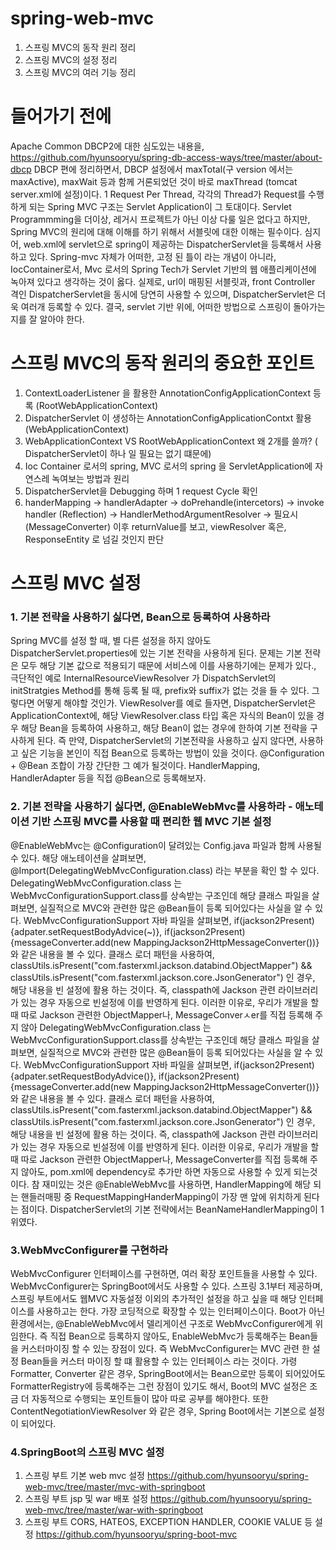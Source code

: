 # spring-web-mvc
1. 스프링 MVC의 동작 원리 정리
2. 스프링 MVC의 설정 정리
3. 스프링 MVC의 여러 기능 정리


# 들어가기 전에
Apache Common DBCP2에 대한 심도있는 내용을, https://github.com/hyunsooryu/spring-db-access-ways/tree/master/about-dbcp DBCP 편에 정리하면서, DBCP 설정에서
maxTotal(구 version 에서는 maxActive), maxWait 등과 함께 거론되었던 것이 바로 maxThread (tomcat server.xml에 설정)이다.
1 Request Per Thread, 각각의 Thread가 Request를 수행하게 되는 Spring MVC 구조는 Servlet Application이 그 토대이다.
Servlet Programmming을 더이상, 레거시 프로젝트가 아닌 이상 다룰 일은 없다고 하지만, Spring MVC의 원리에 대해 이해를 하기 위해서 서블릿에 대한 이해는 필수이다.
심지어, web.xml에 servlet으로 spring이 제공하는 DispatcherServlet을 등록해서 사용하고 있다.
Spring-mvc 자체가 어떠한, 고정 된 틀이 라는 개념이 아니라, IocContainer로서, Mvc 로서의 Spring Tech가 Servlet 기반의 웹 애플리케이션에 녹아져 있다고 생각하는 것이 옳다.
실제로, url이 매핑된 서블릿과, front Controller 격인 DispatcherServlet을 동시에 당연히 사용할 수 있으며, DispatcherServlet은 더욱 여러개 등록할 수 있다.
결국, servlet 기반 위에, 어떠한 방법으로 스프링이 돌아가는 지를 잘 알아야 한다.

# 스프링 MVC의 동작 원리의 중요한 포인트
1. ContextLoaderListener 을 활용한 AnnotationConfigApplicationContext 등록 (RootWebApplicationContext)
2. DispatcherServlet 이 생성하는 AnnotationConfigApplicationContxt 활용 (WebApplicationContext)
3. WebApplicationContext VS RootWebApplicationContext 왜 2개를 쓸까? ( DispatcherServlet이 하나 일 필요는 없기 떄문에)
4. Ioc Container 로서의 spring, MVC 로서의 spring 을 ServletApplication에 자연스레 녹여보는 방법과 원리
5. DispatcherServlet을 Debugging 하며 1 request Cycle 확인
6. handerMapping -> handlerAdapter -> doPrehandle(intercetors) -> invoke handler (Reflection) -> HandlerMethodArgumentResolver -> 필요시(MessageConverter)
   이후 returnValue를 보고, viewResolver 혹은, ResponseEntity 로 넘길 것인지 판단
   
# 스프링 MVC 설정

### 1. 기본 전략을 사용하기 싫다면, Bean으로 등록하여 사용하라
Spring MVC를 설정 할 때, 별 다른 설정을 하지 않아도 DispatcherServlet.properties에 있는 기본 전략을 사용하게 된다. 문제는 기본 전략은 모두 해당 기본 값으로 적용되기 때문에 서비스에 이를 사용하기에는 문제가 있다., 극단적인 예로 InternalResourceViewResolver 가 DispatchServlet의 initStratgies Method를 통해 등록 될 때, prefix와 suffix가 없는 것을 들 수 있다. 그렇다면 어떻게 해야할 것인가. ViewResolver를 예로 들자면, DispatcherServlet은 ApplicationContext에, 해당 ViewResolver.class 타입 혹은 자식의 Bean이 있을 경우 해당 Bean을 등록하여 사용하고, 해당 Bean이 없는 경우에 한하여 기본 전략을 구사하게 된다. 즉 만약, DispatcherServlet의 기본전략을 사용하고 싶지 않다면, 사용하고 싶은 기능을 본인이 직접 Bean으로 등록하는 방법이 있을 것이다. @Configuration + @Bean 조합이 가장 간단한 그 예가 될것이다. HandlerMapping, HandlerAdapter 등을 직접 @Bean으로 등록해보자.

### 2. 기본 전략을 사용하기 싫다면, @EnableWebMvc를 사용하라 - 애노테이션 기반 스프링 MVC를 사용할 때 편리한 웹 MVC 기본 설정
@EnableWebMvc는 @Configuration이 달려있는 Config.java 파일과 함께 사용될 수 있다. 해당 애노테이션을 살펴보면, @Import(DelegatingWebMvcConfiguration.class) 라는 부분을 확인 할 수 있다. 
DelegatingWebMvcConfiguration.class 는 WebMvcConfigurationSupport.class를 상속받는 구조인데 해당 클래스 파일을 살펴보면, 실질적으로 MVC와 관련한 많은 @Bean들이 등록 되어있다는 사실을 알 수 있다. WebMvcConfigurationSupport 자바 파일을 살펴보면, if(jackson2Present){adpater.setRequestBodyAdvice(~)}, if(jackson2Present){messageConverter.add(new MappingJackson2HttpMessageConverter())} 와 같은 내용을 볼 수 있다. 클래스 로더 패턴을 사용하여, classUtils.isPresent("com.fasterxml.jackson.databind.ObjectMapper") && classUtils.isPresent("com.fasterxml.jackson.core.JsonGenerator") 인 경우, 해당 내용을 빈 설정에 활용 하는 것이다. 즉, classpath에 Jackson 관련 라이브러리가 있는 경우 자동으로 빈설정에 이를 반영하게 된다. 이러한 이유로, 우리가 개발을 할 때 따로 Jackson 관련한 ObjectMapper나, MessageConverㅅer를 직접 등록해 주지 않아
DelegatingWebMvcConfiguration.class 는 WebMvcConfigurationSupport.class를 상속받는 구조인데 해당 클래스 파일을 살펴보면, 실질적으로 MVC와 관련한 많은 @Bean들이 등록 되어있다는 사실을 알 수 있다. WebMvcConfigurationSupport 자바 파일을 살펴보면, if(jackson2Present){adpater.setRequestBodyAdvice()}, if(jackson2Present){messageConverter.add(new MappingJackson2HttpMessageConverter())} 와 같은 내용을 볼 수 있다. 클래스 로더 패턴을 사용하여, classUtils.isPresent("com.fasterxml.jackson.databind.ObjectMapper") && classUtils.isPresent("com.fasterxml.jackson.core.JsonGenerator") 인 경우, 해당 내용을 빈 설정에 활용 하는 것이다. 즉, classpath에 Jackson 관련 라이브러리가 있는 경우 자동으로 빈설정에 이를 반영하게 된다. 이러한 이유로, 우리가 개발을 할 때 따로 Jackson 관련한 ObjectMapper나, MessageConverter를 직접 등록해 주지 않아도, pom.xml에 dependency로 추가만 하면 자동으로 사용할 수 있게 되는것이다. 참 재미있는 것은 @EnableWebMvc를 사용하면, HandlerMapping에 해당 되는 핸들러매핑 중 RequestMappingHanderMapping이 가장 맨 앞에 위치하게 된다는 점이다. DispatcherServlet의 기본 전략에서는 BeanNameHandlerMapping이 1위였다.

### 3.WebMvcConfigurer를 구현하라
WebMvcConfigurer 인터페이스를 구현하면, 여러 확장 포인트들을 사용할 수 있다. WebMvcConfigurer는 SpringBoot에서도 사용할 수 있다. 스프링 3.1부터 제공하며, 스프링 부트에서도 웹MVC 자동설정 이외의 추가적인 설정을 하고 싶을 때 해당 인터페이스를 사용하고는 한다. 가장 코딩적으로 확장할 수 있는 인터페이스이다. Boot가 아닌 환경에서는, @EnableWebMvc에서 델리게이션 구조로 WebMvcConfigurer에게 위임한다. 즉 직접 Bean으로 등록하지 않아도, EnableWebMvc가 등록해주는 Bean들을 커스터마이징 할 수 있는 장점이 있다. 즉 WebMvcConfigurer는 MVC 관련 한 설정 Bean들을 커스터 마이징 할 떄 활용할 수 있는 인터페이스 라는 것이다. 가령 Formatter, Converter 같은 경우, SpringBoot에서는 Bean으로만 등록이 되어있어도 FormatterRegistry에 등록해주는 그런 장점이 있기도 해서, Boot의 MVC 설정은 조금 더 자동적으로 수행되는 포인트들이 많아 따로 공부를 해야한다. 또한 ContentNegotiationViewResolver 와 같은 경우, Spring Boot에서는 기본으로 설정이 되어있다.

### 4.SpringBoot의 스프링 MVC 설정

1. 스프링 부트 기본 web mvc 설정 https://github.com/hyunsooryu/spring-web-mvc/tree/master/mvc-with-springboot
2. 스프링 부트 jsp 및 war 배포 설정 https://github.com/hyunsooryu/spring-web-mvc/tree/master/war-with-springboot
3. 스프링 부트 CORS, HATEOS, EXCEPTION HANDLER, COOKIE VALUE 등 설정 https://github.com/hyunsooryu/spring-boot-mvc



